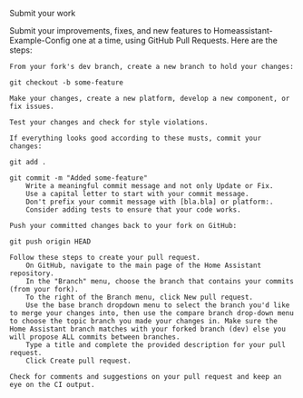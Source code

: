 Submit your work

Submit your improvements, fixes, and new features to Homeassistant-Example-Config one at a time, using GitHub Pull Requests. Here are the steps:

    From your fork's dev branch, create a new branch to hold your changes:

    git checkout -b some-feature

    Make your changes, create a new platform, develop a new component, or fix issues.

    Test your changes and check for style violations.

    If everything looks good according to these musts, commit your changes:

    git add .

    git commit -m "Added some-feature"
        Write a meaningful commit message and not only Update or Fix.
        Use a capital letter to start with your commit message.
        Don't prefix your commit message with [bla.bla] or platform:.
        Consider adding tests to ensure that your code works.

    Push your committed changes back to your fork on GitHub:

    git push origin HEAD

    Follow these steps to create your pull request.
        On GitHub, navigate to the main page of the Home Assistant repository.
        In the "Branch" menu, choose the branch that contains your commits (from your fork).
        To the right of the Branch menu, click New pull request.
        Use the base branch dropdown menu to select the branch you'd like to merge your changes into, then use the compare branch drop-down menu to choose the topic branch you made your changes in. Make sure the Home Assistant branch matches with your forked branch (dev) else you will propose ALL commits between branches.
        Type a title and complete the provided description for your pull request.
        Click Create pull request.

    Check for comments and suggestions on your pull request and keep an eye on the CI output.

